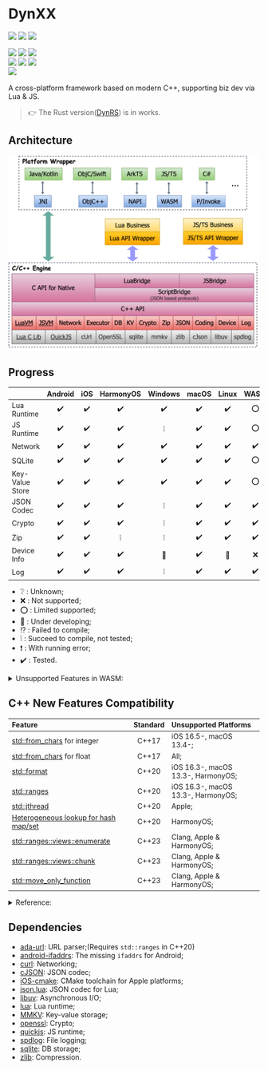 # DynXX

[<img src="https://img.shields.io/github/actions/workflow/status/R1NC/DynXX/CodeQL.yml?branch=main&label=CodeQL&logo=githubactions"/>][37]
[<img src="https://img.shields.io/sonar/quality_gate/R1NC_DynXX/main?server=https%3A%2F%2Fsonarcloud.io&logo=sonar&label=Sonar%20-%20Quality%20Gate"/>][36]
[<img src="https://img.shields.io/sonar/violations/R1NC_DynXX/main?server=https%3A%2F%2Fsonarcloud.io&format=long&logo=sonar&label=Sonar%20-%20Violations"/>][25]
 
[<img src="https://img.shields.io/github/actions/workflow/status/R1NC/DynXX/CI-Android-macOS.yml?branch=main&label=CI%20-%20Android&logo=android&logoColor=3DDC84"/>][26]
[<img src="https://img.shields.io/github/actions/workflow/status/R1NC/DynXX/CI-iOS.yml?branch=main&label=CI%20-%20iOS&logo=Apple&logoColor=white"/>][33]
[<img src="https://img.shields.io/github/actions/workflow/status/R1NC/DynXX/CI-HarmonyOS-macOS.yml?branch=main&label=CI%20-%20HarmonyOS&logo=Huawei&logoColor=FF0000"/>][24]       
[<img src="https://img.shields.io/github/actions/workflow/status/R1NC/DynXX/CI-Windows.yml?branch=main&label=CI%20-%20Windows&logo=gitforwindows&logoColor=0078D4"/>][35]
[<img src="https://img.shields.io/github/actions/workflow/status/R1NC/DynXX/CI-macOS.yml?branch=main&label=CI%20-%20macOS&logo=Apple&logoColor=white"/>][34]
[<img src="https://img.shields.io/github/actions/workflow/status/R1NC/DynXX/CI-Linux-Ubuntu.yml?branch=main&label=CI%20-%20Linux&logo=Linux&logoColor=FBB726"/>][30]      
[<img src="https://img.shields.io/github/actions/workflow/status/R1NC/DynXX/CI-WASM-macOS.yml?branch=main&label=CI%20-%20WASM&logo=WebAssembly&logoColor=654FF0"/>][29] 

A cross-platform framework based on modern C++, supporting biz dev via Lua & JS.

> :point_right: The Rust version([DynRS][31]) is in works.


## Architecture

![Arch](/res/arch.svg)

## Progress

| | Android | iOS | HarmonyOS  | Windows | macOS | Linux | WASM |
| :-- | :--: | :--: | :--: | :--: | :--: | :--: | :--: |
| Lua Runtime |:heavy_check_mark:|:heavy_check_mark:|:heavy_check_mark:|:heavy_check_mark:|:heavy_check_mark:|:heavy_check_mark:|:o:|
| JS Runtime |:heavy_check_mark:|:heavy_check_mark:|:heavy_check_mark:|:grey_exclamation:|:heavy_check_mark:|:heavy_check_mark:|:o:|
| Network |:heavy_check_mark:|:heavy_check_mark:|:heavy_check_mark:|:heavy_check_mark:|:heavy_check_mark:|:heavy_check_mark:|:heavy_check_mark:|
| SQLite |:heavy_check_mark:|:heavy_check_mark:|:heavy_check_mark:|:heavy_check_mark:|:heavy_check_mark:|:heavy_check_mark:|:o:|
| Key-Value Store |:heavy_check_mark:|:heavy_check_mark:|:heavy_check_mark:|:heavy_check_mark:|:heavy_check_mark:|:heavy_check_mark:|:o:|
| JSON Codec |:heavy_check_mark:|:heavy_check_mark:|:heavy_check_mark:|:grey_exclamation:|:heavy_check_mark:|:heavy_check_mark:|:heavy_check_mark:|
| Crypto |:heavy_check_mark:|:heavy_check_mark:|:heavy_check_mark:|:grey_exclamation:|:heavy_check_mark:|:heavy_check_mark:|:heavy_check_mark:|
| Zip |:heavy_check_mark:|:heavy_check_mark:|:grey_exclamation:|:grey_exclamation:|:heavy_check_mark:|:heavy_check_mark:|:heavy_check_mark:|
| Device Info |:heavy_check_mark:|:heavy_check_mark:|:heavy_check_mark:|:hammer:|:heavy_check_mark:|:hammer:|:x:|
| Log |:heavy_check_mark:|:heavy_check_mark:|:heavy_check_mark:|:grey_exclamation:|:heavy_check_mark:|:heavy_check_mark:|:heavy_check_mark:|

* :grey_question: : Unknown;
* :x: : Not supported;
* :o: : Limited supported;
* :hammer: : Under developing;
* :interrobang: : Failed to compile;
* :grey_exclamation: : Succeed to compile, not tested;
* :heavy_exclamation_mark: : With running error;
* :heavy_check_mark: : Tested.

<details>

<summary>Unsupported Features in WASM:</summary>

* Load Lua script with file;(Will trigger a prompt window)
* [C/C++ callback JS function in async thread][2].

</details>

## C++ New Features Compatibility

| Feature                                      | Standard | Unsupported Platforms              |
| :------------------------------------------- | :------: | :--------------------------------- |
| [std::from_chars][19] for integer            | C++17    | iOS 16.5-, macOS 13.4-;            |
| [std::from_chars][19] for float              | C++17    | All;                               |
| [std::format][12]                            | C++20    | iOS 16.3-, macOS 13.3-, HarmonyOS; |
| [std::ranges][13]                            | C++20    | iOS 16.3-, macOS 13.3-, HarmonyOS; |
| [std::jthread][28]                           | C++20    | Apple;                             |
| [Heterogeneous lookup for hash map/set][32]  | C++20    | HarmonyOS;                         |
| [std::ranges::views::enumerate][20]          | C++23    | Clang, Apple & HarmonyOS;          |
| [std::ranges::views::chunk][14]              | C++23    | Clang, Apple & HarmonyOS;          |
| [std::move_only_function][23]                | C++23    | Clang, Apple & HarmonyOS;          |

<details>

<summary>Reference:</summary>

* [C++ compiler support - cppreference.com][22];
* [C++ Language Support - Xcode - Apple Developer][21];

</details>

## Dependencies

* [ada-url][3]: URL parser;(Requires `std::ranges` in C++20)
* [android-ifaddrs][16]: The missing `ifaddrs` for Android;
* [curl][4]: Networking;
* [cJSON][5]: JSON codec;
* [iOS-cmake][18]: CMake toolchain for Apple platforms;
* [json.lua][27]: JSON codec for Lua;
* [libuv][6]: Asynchronous I/O;
* [lua][7]: Lua runtime;
* [MMKV][8]: Key-value storage;
* [openssl][9]: Crypto;
* [quickjs][10]: JS runtime;
* [spdlog][15]: File logging;
* [sqlite][11]: DB storage;
* [zlib][17]: Compression.

[1]: https://emscripten.org/docs/getting_started/downloads.html#sdk-download-and-install
[2]: https://github.com/emscripten-core/emscripten/issues/16567
[3]: https://github.com/ada-url/ada
[4]: https://github.com/curl/curl
[5]: https://github.com/DaveGamble/cJSON
[6]: https://github.com/libuv/libuv
[7]: https://github.com/lua/lua
[8]: https://github.com/Tencent/MMKV
[9]: https://github.com/openssl/openssl
[10]: https://github.com/bellard/quickjs
[11]: https://github.com/sqlite/sqlite
[12]: https://en.cppreference.com/w/cpp/utility/format/format
[13]: https://en.cppreference.com/w/cpp/ranges
[14]: https://en.cppreference.com/w/cpp/ranges/chunk_view
[15]: https://github.com/gabime/spdlog
[16]: https://github.com/morristech/android-ifaddrs
[17]: https://github.com/madler/zlib
[18]: https://github.com/leetal/ios-cmake
[19]: https://en.cppreference.com/w/cpp/utility/from_chars
[20]: https://en.cppreference.com/w/cpp/ranges/enumerate_view
[21]: https://developer.apple.com/xcode/cpp/
[22]: https://en.cppreference.com/w/cpp/compiler_support
[23]: https://en.cppreference.com/w/cpp/utility/functional/move_only_function.html
[24]: ../../actions/workflows/CI-HarmonyOS-macOS.yml
[25]: https://sonarcloud.io/project/issues?issueStatuses=OPEN%2CCONFIRMED&id=R1NC_DynXX
[26]: ../../actions/workflows/CI-Android-macOS.yml
[27]: https://gist.github.com/tylerneylon/59f4bcf316be525b30ab
[28]: https://en.cppreference.com/w/cpp/thread/jthread.html
[29]: ../../actions/workflows/CI-WASM-macOS.yml
[30]: ../../actions/workflows/CI-Linux-Ubuntu.yml
[31]: https://github.com/R1NC/DynRS
[32]: https://www.open-std.org/jtc1/sc22/wg21/docs/papers/2018/p0919r3.html
[33]: ../../actions/workflows/CI-iOS.yml
[34]: ../../actions/workflows/CI-macOS.yml
[35]: ../../actions/workflows/CI-Windows.yml
[36]: https://sonarcloud.io/project/overview?id=R1NC_DynXX
[37]: ../../actions/workflows/CodeQL.yml
